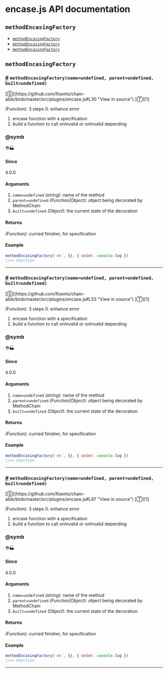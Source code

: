 # encase.js API documentation

<!-- div class="toc-container" -->

<!-- div -->

## `methodEncasingFactory`
* <a href="#methodEncasingFactory">`methodEncasingFactory`</a>
* <a href="#methodEncasingFactory">`methodEncasingFactory`</a>
* <a href="#methodEncasingFactory">`methodEncasingFactory`</a>

<!-- /div -->

<!-- /div -->

<!-- div class="doc-container" -->

<!-- div -->

## `methodEncasingFactory`

<!-- div -->

<h3 id="methodEncasingFactory"><a href="#methodEncasingFactory">#</a>&nbsp;<code>methodEncasingFactory(name=undefined, parent=undefined, built=undefined)</code></h3>
[&#x24C8;](https://github.com/fluents/chain-able/blob/master/src/plugins/encase.js#L30 "View in source") [&#x24C9;][1]

(Function): 3 steps
0. enhance error
1. encase function with a specification
2. build a function to call onInvalid or onInvalid depending


### @symb 

⛑🏭 
#### Since
4.0.0

#### Arguments
1. `name=undefined` *(string)*: name of the method
2. `parent=undefined` *(Function|Object)*: object being decorated by MethodChain
3. `built=undefined` *(Object)*: the current state of the decoration

#### Returns
*(Function)*: curried finisher, for specification

#### Example
```js
methodEncasingFactory('eh', {}, { onSet: console.log })
//=> Function

```
---

<!-- /div -->

<!-- div -->

<h3 id="methodEncasingFactory"><a href="#methodEncasingFactory">#</a>&nbsp;<code>methodEncasingFactory(name=undefined, parent=undefined, built=undefined)</code></h3>
[&#x24C8;](https://github.com/fluents/chain-able/blob/master/src/plugins/encase.js#L53 "View in source") [&#x24C9;][1]

(Function): 3 steps
0. enhance error
1. encase function with a specification
2. build a function to call onInvalid or onInvalid depending


### @symb 

⛑🏭 
#### Since
4.0.0

#### Arguments
1. `name=undefined` *(string)*: name of the method
2. `parent=undefined` *(Function|Object)*: object being decorated by MethodChain
3. `built=undefined` *(Object)*: the current state of the decoration

#### Returns
*(Function)*: curried finisher, for specification

#### Example
```js
methodEncasingFactory('eh', {}, { onSet: console.log })
//=> Function

```
---

<!-- /div -->

<!-- div -->

<h3 id="methodEncasingFactory"><a href="#methodEncasingFactory">#</a>&nbsp;<code>methodEncasingFactory(name=undefined, parent=undefined, built=undefined)</code></h3>
[&#x24C8;](https://github.com/fluents/chain-able/blob/master/src/plugins/encase.js#L87 "View in source") [&#x24C9;][1]

(Function): 3 steps
0. enhance error
1. encase function with a specification
2. build a function to call onInvalid or onInvalid depending


### @symb 

⛑🏭 
#### Since
4.0.0

#### Arguments
1. `name=undefined` *(string)*: name of the method
2. `parent=undefined` *(Function|Object)*: object being decorated by MethodChain
3. `built=undefined` *(Object)*: the current state of the decoration

#### Returns
*(Function)*: curried finisher, for specification

#### Example
```js
methodEncasingFactory('eh', {}, { onSet: console.log })
//=> Function

```
---

<!-- /div -->

<!-- /div -->

<!-- /div -->

 [1]: #methodencasingfactory "Jump back to the TOC."

